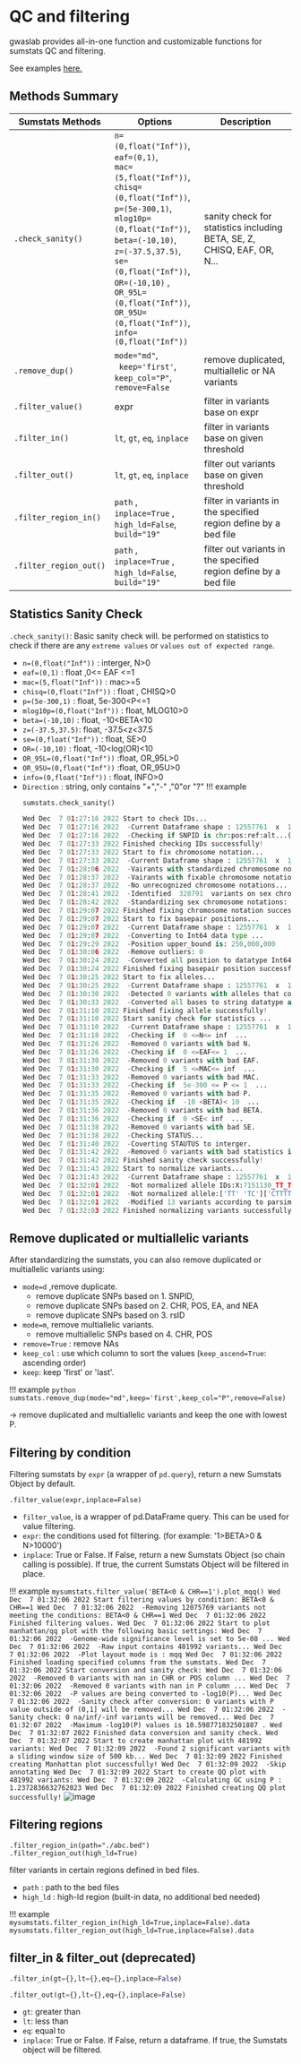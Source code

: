 # QC and filtering
gwaslab provides all-in-one function and customizable functions for sumstats QC and filtering.

See examples [here.](https://cloufield.github.io/gwaslab/quality_control_and_filtering/)

## Methods Summary

| Sumstats Methods  | Options                  | Description                                                             |
| ----------------- | ------------------------ | ----------------------------------------------------------------------- |
| `.check_sanity()` |  `n=(0,float("Inf"))`, <br/>`eaf=(0,1)`, <br/>`mac=(5,float("Inf"))`, <br/>`chisq=(0,float("Inf"))`, <br/>`p=(5e-300,1)`, <br/>`mlog10p=(0,float("Inf"))`, <br/>`beta=(-10,10)`, <br/>`z=(-37.5,37.5)`, <br/>`se=(0,float("Inf"))`, <br/>`OR=(-10,10)` , <br/>`OR_95L=(0,float("Inf"))`, <br/>`OR_95U=(0,float("Inf"))`, <br/>`info=(0,float("Inf"))`   | sanity check for statistics including BETA, SE, Z, CHISQ, EAF, OR, N... |
| `.remove_dup()`   |  `mode="md"`, <br/>` keep='first'`, <br/>`keep_col="P"`, <br/>`remove=False` | remove duplicated, multiallelic or NA variants |
| `.filter_value()`    |  expr     |    filter in variants base on expr                                                                    |
| `.filter_in()`    |  `lt`, `gt`, `eq`, `inplace`     |    filter in variants base on given threshold                                                                      |
| `.filter_out()`   |  `lt`, `gt`, `eq`, `inplace`     |       filter out variants base on given threshold                                                                      |
| `.filter_region_in()`   | `path` , <br/> `inplace=True` , <br/>`high_ld=False`, <br/> `build="19"`                         |      filter in variants in the specified region define by a bed file                                                                   |
| `.filter_region_out()`   | `path` , <br/> `inplace=True` , <br/>`high_ld=False`, <br/> `build="19"`                        |      filter out variants in the specified region define by a bed file                                                                  |


## Statistics Sanity Check

`.check_sanity()`: Basic sanity check will. be performed on statistics to check if there are any `extreme values` or `values out of expected range`.

- `n=(0,float("Inf"))` : interger, N>0
- `eaf=(0,1)` : float ,0<= EAF <=1
- `mac=(5,float("Inf"))` : mac>=5
- `chisq=(0,float("Inf"))` : float , CHISQ>0
- `p=(5e-300,1)` : float, 5e-300<P<=1
- `mlog10p=(0,float("Inf"))` : float, MLOG10>0
- `beta=(-10,10)` : float, -10<BETA<10
- `z=(-37.5,37.5)`: float, -37.5<z<37.5
- `se=(0,float("Inf"))` : float, SE>0
- `OR=(-10,10)` : float, -10<log(OR)<10
- `OR_95L=(0,float("Inf"))` :float, OR_95L>0
- `OR_95U=(0,float("Inf"))` :float, OR_95U>0
- `info=(0,float("Inf"))` : float, INFO>0 
- `Direction` : string, only contains "+","-" ,"0"or "?"
!!! example
    ```python
    sumstats.check_sanity()
    
    Wed Dec  7 01:27:16 2022 Start to check IDs...
    Wed Dec  7 01:27:16 2022  -Current Dataframe shape : 12557761  x  12
    Wed Dec  7 01:27:16 2022  -Checking if SNPID is chr:pos:ref:alt...(separator: - ,: , _)
    Wed Dec  7 01:27:33 2022 Finished checking IDs successfully!
    Wed Dec  7 01:27:33 2022 Start to fix chromosome notation...
    Wed Dec  7 01:27:33 2022  -Current Dataframe shape : 12557761  x  12
    Wed Dec  7 01:28:06 2022  -Vairants with standardized chromosome notation: 12228970
    Wed Dec  7 01:28:37 2022  -Vairants with fixable chromosome notations: 328791
    Wed Dec  7 01:28:37 2022  -No unrecognized chromosome notations...
    Wed Dec  7 01:28:41 2022  -Identified  328791  variants on sex chromosomes...
    Wed Dec  7 01:28:42 2022  -Standardizing sex chromosome notations: X Y MT  to 23,24,25...
    Wed Dec  7 01:29:07 2022 Finished fixing chromosome notation successfully!
    Wed Dec  7 01:29:07 2022 Start to fix basepair positions...
    Wed Dec  7 01:29:07 2022  -Current Dataframe shape : 12557761  x  12
    Wed Dec  7 01:29:07 2022  -Converting to Int64 data type ...
    Wed Dec  7 01:29:29 2022  -Position upper_bound is: 250,000,000
    Wed Dec  7 01:30:06 2022  -Remove outliers: 0
    Wed Dec  7 01:30:24 2022  -Converted all position to datatype Int64.
    Wed Dec  7 01:30:24 2022 Finished fixing basepair position successfully!
    Wed Dec  7 01:30:25 2022 Start to fix alleles...
    Wed Dec  7 01:30:25 2022  -Current Dataframe shape : 12557761  x  12
    Wed Dec  7 01:30:30 2022  -Detected 0 variants with alleles that contain bases other than A/C/T/G .
    Wed Dec  7 01:30:33 2022  -Converted all bases to string datatype and UPPERCASE.
    Wed Dec  7 01:31:10 2022 Finished fixing allele successfully!
    Wed Dec  7 01:31:10 2022 Start sanity check for statistics ...
    Wed Dec  7 01:31:10 2022  -Current Dataframe shape : 12557761  x  12
    Wed Dec  7 01:31:18 2022  -Checking if  0 <=N<= inf  ...
    Wed Dec  7 01:31:26 2022  -Removed 0 variants with bad N.
    Wed Dec  7 01:31:26 2022  -Checking if  0 <=EAF<= 1  ...
    Wed Dec  7 01:31:30 2022  -Removed 0 variants with bad EAF.
    Wed Dec  7 01:31:30 2022  -Checking if  5 <=MAC<= inf  ...
    Wed Dec  7 01:31:33 2022  -Removed 0 variants with bad MAC.
    Wed Dec  7 01:31:33 2022  -Checking if  5e-300 <= P <= 1  ...
    Wed Dec  7 01:31:35 2022  -Removed 0 variants with bad P.
    Wed Dec  7 01:31:35 2022  -Checking if  -10 <BETA)< 10  ...
    Wed Dec  7 01:31:36 2022  -Removed 0 variants with bad BETA.
    Wed Dec  7 01:31:36 2022  -Checking if  0 <SE< inf  ...
    Wed Dec  7 01:31:38 2022  -Removed 0 variants with bad SE.
    Wed Dec  7 01:31:38 2022  -Checking STATUS...
    Wed Dec  7 01:31:40 2022  -Coverting STAUTUS to interger.
    Wed Dec  7 01:31:42 2022  -Removed 0 variants with bad statistics in total.
    Wed Dec  7 01:31:42 2022 Finished sanity check successfully!
    Wed Dec  7 01:31:43 2022 Start to normalize variants...
    Wed Dec  7 01:31:43 2022  -Current Dataframe shape : 12557761  x  12
    Wed Dec  7 01:32:01 2022  -Not normalized allele IDs:X:7151130_TT_TC X:9093382_CTTTT_CTTT X:12292253_ATTT_ATT X:16001576_ATT_ATTT X:33822416_GT_GTT ... 
    Wed Dec  7 01:32:01 2022  -Not normalized allele:['TT' 'TC']['CTTTT' 'CTTT']['ATTT' 'ATT']['ATTT' 'ATT']['GTT' 'GT']... 
    Wed Dec  7 01:32:01 2022  -Modified 13 variants according to parsimony and left alignment principal.
    Wed Dec  7 01:32:03 2022 Finished normalizing variants successfully!
    
    ```

## Remove duplicated or multiallelic variants

After standardizing the sumstats, you can also remove duplicated or multiallelic variants using:

- `mode=d` ,remove duplicate.
    - remove duplicate SNPs based on  1. SNPID, 
    - remove duplicate SNPs based on  2. CHR, POS, EA, and NEA
    - remove duplicate SNPs based on  3. rsID
- `mode=m`, remove multiallelic variants.
    - remove multiallelic SNPs based on  4. CHR, POS
- `remove=True` : remove NAs 
- `keep_col` : use which column to sort the values (`keep_ascend=True`: ascending order)
- `keep`: keep 'first' or 'last'.

!!! example
    ```python
    sumstats.remove_dup(mode="md",keep='first',keep_col="P",remove=False)
    ```

-> remove duplicated and multiallelic variants and keep the one with lowest P.


## Filtering by condition

Filtering sumstats by `expr` (a wrapper of `pd.query`), return a new Sumstats Object by default. 

```
.filter_value(expr,inplace=False)
```

- `filter_value`, is a wrapper of pd.DataFrame query. This can be used for value filtering.
- `expr`: the conditions used fot filtering. (for example: '1>BETA>0 & N>10000')
- `inplace`: True or False. If False, return a new  Sumstats Object (so chain calling is possible). If true, the current Sumstats Object will be filtered in place.

!!! example
    ```
    mysumstats.filter_value('BETA<0 & CHR==1').plot_mqq()
    Wed Dec  7 01:32:06 2022 Start filtering values by condition: BETA<0 & CHR==1
    Wed Dec  7 01:32:06 2022  -Removing 12075769 variants not meeting the conditions: BETA<0 & CHR==1
    Wed Dec  7 01:32:06 2022 Finished filtering values.
    Wed Dec  7 01:32:06 2022 Start to plot manhattan/qq plot with the following basic settings:
    Wed Dec  7 01:32:06 2022  -Genome-wide significance level is set to 5e-08 ...
    Wed Dec  7 01:32:06 2022  -Raw input contains 481992 variants...
    Wed Dec  7 01:32:06 2022  -Plot layout mode is : mqq
    Wed Dec  7 01:32:06 2022 Finished loading specified columns from the sumstats.
    Wed Dec  7 01:32:06 2022 Start conversion and sanity check:
    Wed Dec  7 01:32:06 2022  -Removed 0 variants with nan in CHR or POS column ...
    Wed Dec  7 01:32:06 2022  -Removed 0 variants with nan in P column ...
    Wed Dec  7 01:32:06 2022  -P values are being converted to -log10(P)...
    Wed Dec  7 01:32:06 2022  -Sanity check after conversion: 0 variants with P value outside of (0,1] will be removed...
    Wed Dec  7 01:32:06 2022  -Sanity check: 0 na/inf/-inf variants will be removed...
    Wed Dec  7 01:32:07 2022  -Maximum -log10(P) values is 10.598771832501887 .
    Wed Dec  7 01:32:07 2022 Finished data conversion and sanity check.
    Wed Dec  7 01:32:07 2022 Start to create manhattan plot with 481992 variants:
    Wed Dec  7 01:32:09 2022  -Found 2 significant variants with a sliding window size of 500 kb...
    Wed Dec  7 01:32:09 2022 Finished creating Manhattan plot successfully!
    Wed Dec  7 01:32:09 2022  -Skip annotating
    Wed Dec  7 01:32:09 2022 Start to create QQ plot with 481992 variants:
    Wed Dec  7 01:32:09 2022  -Calculating GC using P : 1.2372836632762023
    Wed Dec  7 01:32:09 2022 Finished creating QQ plot successfully!
    ```
    ![image](https://user-images.githubusercontent.com/40289485/211584317-6c1583b5-53e4-4aae-9141-af5781e2439b.png)
 

## Filtering regions
```
.filter_region_in(path="./abc.bed")
.filter_region_out(high_ld=True)
```
filter variants in certain regions defined in bed files.

- `path` : path to the bed files
- `high_ld` : high-ld region (built-in data, no additional bed needed)

!!! example
    ```
    mysumstats.filter_region_in(high_ld=True,inplace=False).data
    mysumstats.filter_region_out(high_ld=True,inplace=False).data
    ```
   
## filter_in & filter_out (deprecated)

```python
.filter_in(gt={},lt={},eq={},inplace=False)

.filter_out(gt={},lt={},eq={},inplace=False)
```
- `gt`: greater than
- `lt`: less than
- `eq`: equal to
- `inplace`: True or False. If False, return a dataframe. If true, the Sumstats object will be filtered.
